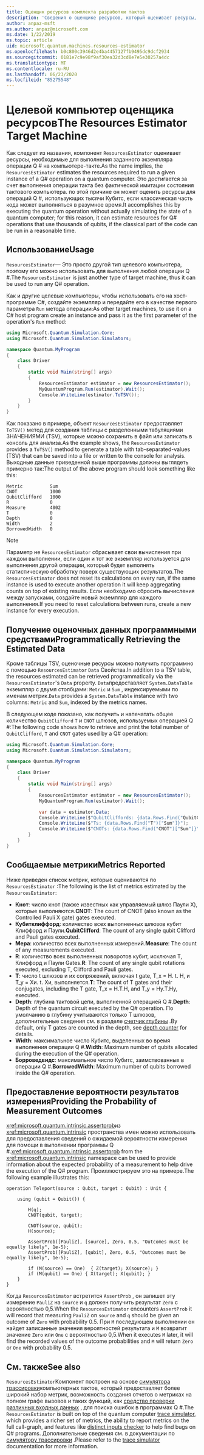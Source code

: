 ```yaml
---
title: Оценщик ресурсов комплекта разработки тактов
description: 'Сведения о оценщике ресурсов, который оценивает ресурсы, необходимые для выполнения заданного экземпляра операции Q # на тактовый компьютер.'
author: anpaz-msft
ms.author: anpaz@microsoft.com
ms.date: 1/22/2019
ms.topic: article
uid: microsoft.quantum.machines.resources-estimator
ms.openlocfilehash: b0c800c3946d2e4ba4457127fb9495dc9dcf2934
ms.sourcegitcommit: 0181e7c9e98f9af30ea32d3cd8e7e5e30257a4dc
ms.translationtype: MT
ms.contentlocale: ru-RU
ms.lasthandoff: 06/23/2020
ms.locfileid: "85275548"
---
```

# <a name="the-resources-estimator-target-machine"></a><span data-ttu-id="404f2-103">Целевой компьютер оценщика ресурсов</span><span class="sxs-lookup"><span data-stu-id="404f2-103">The Resources Estimator Target Machine</span></span>

<span data-ttu-id="404f2-104">Как следует из названия, компонент `ResourcesEstimator` оценивает ресурсы, необходимые для выполнения заданного экземпляра операции Q # на компьютере-такте.</span><span class="sxs-lookup"><span data-stu-id="404f2-104">As the name implies, the `ResourcesEstimator` estimates the resources required to run a given instance of a Q# operation on a quantum computer.</span></span>
<span data-ttu-id="404f2-105">Это достигается за счет выполнения операции такта без фактической имитации состояния тактового компьютера. по этой причине он может оценить ресурсы для операций Q #, использующих тысячи Кубитс, если классическая часть кода может выполняться в разумное время.</span><span class="sxs-lookup"><span data-stu-id="404f2-105">It accomplishes this by executing the quantum operation without actually simulating the state of a quantum computer; for this reason, it can estimate resources for Q# operations that use thousands of qubits, if the classical part of the code can be run in a reasonable time.</span></span>

## <a name="usage"></a><span data-ttu-id="404f2-106">Использование</span><span class="sxs-lookup"><span data-stu-id="404f2-106">Usage</span></span>

<span data-ttu-id="404f2-107">`ResourcesEstimator`— Это просто другой тип целевого компьютера, поэтому его можно использовать для выполнения любой операции Q #.</span><span class="sxs-lookup"><span data-stu-id="404f2-107">The `ResourcesEstimator` is just another type of target machine, thus it can be used to run any Q# operation.</span></span> 

<span data-ttu-id="404f2-108">Как и другие целевые компьютеры, чтобы использовать его на хост-программе C#, создайте экземпляр и передайте его в качестве первого параметра `Run` метода операции:</span><span class="sxs-lookup"><span data-stu-id="404f2-108">As other target machines, to use it on a C# host program create an instance and pass it as the first parameter of the operation's `Run` method:</span></span>

```csharp
using Microsoft.Quantum.Simulation.Core;
using Microsoft.Quantum.Simulation.Simulators;

namespace Quantum.MyProgram
{
    class Driver
    {
        static void Main(string[] args)
        {
            ResourcesEstimator estimator = new ResourcesEstimator();
            MyQuantumProgram.Run(estimator).Wait();
            Console.WriteLine(estimator.ToTSV());
        }
    }
}
```

<span data-ttu-id="404f2-109">Как показано в примере, объект `ResourcesEstimator` предоставляет `ToTSV()` метод для создания таблицы с разделенными табуляциями ЗНАЧЕНИЯМИ (TSV), которые можно сохранить в файл или записать в консоль для анализа.</span><span class="sxs-lookup"><span data-stu-id="404f2-109">As the example shows, the `ResourcesEstimator` provides a `ToTSV()` method to generate a table with tab-separated-values (TSV) that can be saved into a file or written to the console for analysis.</span></span> <span data-ttu-id="404f2-110">Выходные данные приведенной выше программы должны выглядеть примерно так:</span><span class="sxs-lookup"><span data-stu-id="404f2-110">The output of the above program should look something like this:</span></span>

```Output
Metric          Sum
CNOT            1000
QubitClifford   1000
R               0
Measure         4002
T               0
Depth           0
Width           2
BorrowedWidth   0
```

> [!NOTE]
> <span data-ttu-id="404f2-111">Параметр не `ResourcesEstimator` сбрасывает свои вычисления при каждом выполнении, если один и тот же экземпляр используется для выполнения другой операции, который будет выполнять статистическую обработку поверх существующих результатов.</span><span class="sxs-lookup"><span data-stu-id="404f2-111">The `ResourcesEstimator` does not reset its calculations on every run, if the same instance is used to execute another operation it will keep aggregating counts on top of existing results.</span></span>
> <span data-ttu-id="404f2-112">Если необходимо сбросить вычисления между запусками, создайте новый экземпляр для каждого выполнения.</span><span class="sxs-lookup"><span data-stu-id="404f2-112">If you need to reset calculations between runs, create a new instance for every execution.</span></span>


## <a name="programmatically-retrieving-the-estimated-data"></a><span data-ttu-id="404f2-113">Получение оценочных данных программными средствами</span><span class="sxs-lookup"><span data-stu-id="404f2-113">Programmatically Retrieving the Estimated Data</span></span>

<span data-ttu-id="404f2-114">Кроме таблицы TSV, оценочные ресурсы можно получить программно с помощью `ResourcesEstimator` `Data` Свойства.</span><span class="sxs-lookup"><span data-stu-id="404f2-114">In addition to a TSV table, the resources estimated can be retrieved programmatically via the `ResourcesEstimator`'s `Data` property.</span></span> <span data-ttu-id="404f2-115">`Data`предоставляет `System.DataTable` экземпляр с двумя столбцами: `Metric` и `Sum` , индексируемыми по именам метрик.</span><span class="sxs-lookup"><span data-stu-id="404f2-115">`Data` provides a `System.DataTable` instance with two columns: `Metric` and `Sum`, indexed by the metrics names.</span></span>

<span data-ttu-id="404f2-116">В следующем коде показано, как получить и напечатать общее количество `QubitClifford` `T` и `CNOT` шлюзов, используемых операцией Q #:</span><span class="sxs-lookup"><span data-stu-id="404f2-116">The following code shows how to retrieve and print the total number of `QubitClifford`, `T` and `CNOT` gates used by a Q# operation:</span></span>

```csharp
using Microsoft.Quantum.Simulation.Core;
using Microsoft.Quantum.Simulation.Simulators;

namespace Quantum.MyProgram
{
    class Driver
    {
        static void Main(string[] args)
        {
            ResourcesEstimator estimator = new ResourcesEstimator();
            MyQuantumProgram.Run(estimator).Wait();

            var data = estimator.Data;
            Console.WriteLine($"QubitCliffords: {data.Rows.Find("QubitClifford")["Sum"]}");
            Console.WriteLine($"Ts: {data.Rows.Find("T")["Sum"]}");
            Console.WriteLine($"CNOTs: {data.Rows.Find("CNOT")["Sum"]}");
        }
    }
}
```

## <a name="metrics-reported"></a><span data-ttu-id="404f2-117">Сообщаемые метрики</span><span class="sxs-lookup"><span data-stu-id="404f2-117">Metrics Reported</span></span>

<span data-ttu-id="404f2-118">Ниже приведен список метрик, которые оцениваются по `ResourcesEstimator` :</span><span class="sxs-lookup"><span data-stu-id="404f2-118">The following is the list of metrics estimated by the `ResourcesEstimator`:</span></span>

* <span data-ttu-id="404f2-119">__Кнот__: число кнот (также известных как управляемый шлюз Паули X), которые выполняются.</span><span class="sxs-lookup"><span data-stu-id="404f2-119">__CNOT__: The count of CNOT (also known as the Controlled Pauli X gate) gates executed.</span></span>
* <span data-ttu-id="404f2-120">__Кубитклиффорд__: количество всех выполненных шлюзов кубит Клиффорд и Паули.</span><span class="sxs-lookup"><span data-stu-id="404f2-120">__QubitClifford__: The count of any single qubit Clifford and Pauli gates executed.</span></span>
* <span data-ttu-id="404f2-121">__Мера__: количество всех выполненных измерений.</span><span class="sxs-lookup"><span data-stu-id="404f2-121">__Measure__:  The count of any measurements executed.</span></span>
* <span data-ttu-id="404f2-122">__R__: количество всех выполненных поворотов кубит, исключая T, Клиффорд и Паули Gates.</span><span class="sxs-lookup"><span data-stu-id="404f2-122">__R__: The count of any single qubit rotations executed, excluding T, Clifford and Pauli gates.</span></span>
* <span data-ttu-id="404f2-123">__T__: число t шлюзов и их сопряжений, включая t gate, T_x = H. t. H, и T_y = Хи. t. Хи, выполняется.</span><span class="sxs-lookup"><span data-stu-id="404f2-123">__T__: The count of T gates and their conjugates, including the T gate, T_x = H.T.H, and T_y = Hy.T.Hy, executed.</span></span>
* <span data-ttu-id="404f2-124">__Depth__: глубина тактовой цепи, выполненной операцией Q #.</span><span class="sxs-lookup"><span data-stu-id="404f2-124">__Depth__: Depth of the quantum circuit executed by the Q# operation.</span></span> <span data-ttu-id="404f2-125">По умолчанию в глубину учитываются только T шлюзов, дополнительные сведения см. в разделе [счетчик глубины](xref:microsoft.quantum.machines.qc-trace-simulator.depth-counter) .</span><span class="sxs-lookup"><span data-stu-id="404f2-125">By default, only T gates are counted in the depth, see [depth counter](xref:microsoft.quantum.machines.qc-trace-simulator.depth-counter) for details.</span></span>
* <span data-ttu-id="404f2-126">__Width__: максимальное число Кубитс, выделенных во время выполнения операции Q #.</span><span class="sxs-lookup"><span data-stu-id="404f2-126">__Width__: Maximum number of qubits allocated during the execution of the Q# operation.</span></span>
* <span data-ttu-id="404f2-127">__Борроведвидс__: максимальное число Кубитс, заимствованных в операции Q #.</span><span class="sxs-lookup"><span data-stu-id="404f2-127">__BorrowedWidth__: Maximum number of qubits borrowed inside the Q# operation.</span></span>


## <a name="providing-the-probability-of-measurement-outcomes"></a><span data-ttu-id="404f2-128">Предоставление вероятности результатов измерения</span><span class="sxs-lookup"><span data-stu-id="404f2-128">Providing the Probability of Measurement Outcomes</span></span>

<span data-ttu-id="404f2-129"><xref:microsoft.quantum.intrinsic.assertprob>из <xref:microsoft.quantum.intrinsic> пространства имен можно использовать для предоставления сведений о ожидаемой вероятности измерения для помощи в выполнении программы Q #.</span><span class="sxs-lookup"><span data-stu-id="404f2-129"><xref:microsoft.quantum.intrinsic.assertprob> from the <xref:microsoft.quantum.intrinsic> namespace can be used to provide information about the expected probability of a measurement to help drive the execution of the Q# program.</span></span> <span data-ttu-id="404f2-130">Проиллюстрируем это на примере.</span><span class="sxs-lookup"><span data-stu-id="404f2-130">The following example illustrates this:</span></span>

```qsharp
operation Teleport(source : Qubit, target : Qubit) : Unit {

    using (qubit = Qubit()) {

        H(q);
        CNOT(qubit, target);

        CNOT(source, qubit);
        H(source);

        AssertProb([PauliZ], [source], Zero, 0.5, "Outcomes must be equally likely", 1e-5);
        AssertProb([PauliZ], [qubit], Zero, 0.5, "Outcomes must be equally likely", 1e-5);

        if (M(source) == One)  { Z(target); X(source); }
        if (M(qubit) == One) { X(target); X(qubit); }
    }
}
```

<span data-ttu-id="404f2-131">Когда `ResourcesEstimator` встретится `AssertProb` , он запишет эту измерение `PauliZ` на `source` и `q` должен получить результат `Zero` с вероятностью 0,5.</span><span class="sxs-lookup"><span data-stu-id="404f2-131">When the `ResourcesEstimator` encounters `AssertProb` it will record that measuring `PauliZ` on `source` and `q` should be given an outcome of `Zero` with probability 0.5.</span></span> <span data-ttu-id="404f2-132">При `M` последующем выполнении он найдет записанные значения вероятностей результата и `M` возвратит значение `Zero` или `One` с вероятностью 0,5.</span><span class="sxs-lookup"><span data-stu-id="404f2-132">When it executes `M` later, it will find the recorded values of the outcome probabilities and `M` will return `Zero` or `One` with probability 0.5.</span></span>


## <a name="see-also"></a><span data-ttu-id="404f2-133">См. также</span><span class="sxs-lookup"><span data-stu-id="404f2-133">See also</span></span>

<span data-ttu-id="404f2-134">`ResourcesEstimator`Компонент построен на основе [симулятора трассировки](xref:microsoft.quantum.machines.qc-trace-simulator.intro)компьютерных тактов, который предоставляет более широкий набор метрик, возможность создания отчетов о метриках на полном графе вызовов и таких функций, как [средство проверки различных входных данных](xref:microsoft.quantum.machines.qc-trace-simulator.distinct-inputs) , для поиска ошибок в программах Q #.</span><span class="sxs-lookup"><span data-stu-id="404f2-134">The `ResourcesEstimator` is built on top of the quantum computer [trace simulator](xref:microsoft.quantum.machines.qc-trace-simulator.intro), which provides a richer set of metrics, the ability to report metrics on the full call-graph, and features like [distinct inputs checker](xref:microsoft.quantum.machines.qc-trace-simulator.distinct-inputs) to help find bugs on Q# programs.</span></span> <span data-ttu-id="404f2-135">Дополнительные сведения см. в документации по [симулятору трассировки](xref:microsoft.quantum.machines.qc-trace-simulator.intro) .</span><span class="sxs-lookup"><span data-stu-id="404f2-135">Please refer to the [trace simulator](xref:microsoft.quantum.machines.qc-trace-simulator.intro) documentation for more information.</span></span>

